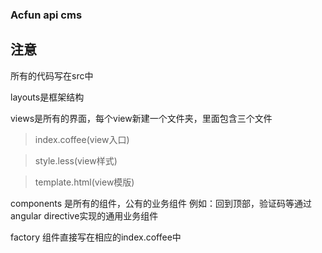 ### Acfun api cms

## 注意

所有的代码写在src中

layouts是框架结构

views是所有的界面，每个view新建一个文件夹，里面包含三个文件
> index.coffee(view入口)

> style.less(view样式)

> template.html(view模版)

components 是所有的组件，公有的业务组件 例如：回到顶部，验证码等通过angular directive实现的通用业务组件

factory 组件直接写在相应的index.coffee中
